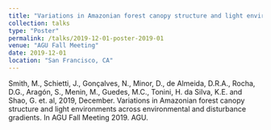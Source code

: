 ```yaml
---
title: "Variations in Amazonian forest canopy structure and light environments across environmental and disturbance gradients"
collection: talks
type: "Poster"
permalink: /talks/2019-12-01-poster-2019-01
venue: "AGU Fall Meeting"
date: 2019-12-01
location: "San Francisco, CA"
---
```


Smith, M., Schietti, J., Gonçalves, N., Minor, D., de Almeida, D.R.A., Rocha, D.G., Aragón, S., Menin, M., Guedes, M.C., Tonini, H. da Silva, K.E. and Shao, G. et. al, 2019, December. Variations in Amazonian forest canopy structure and light environments across environmental and disturbance gradients. In AGU Fall Meeting 2019. AGU.
